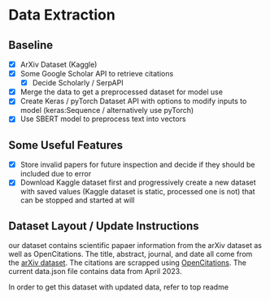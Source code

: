 # Data Extraction

## Baseline
- [x] ArXiv Dataset (Kaggle)
- [x] Some Google Scholar API to retrieve citations
    - [x] Decide Scholarly / SerpAPI

- [x] Merge the data to get a preprocessed dataset for model use
- [x] Create Keras / pyTorch Dataset API with options to modify inputs to model (keras:Sequence / alternatively use pyTorch)
- [x] Use SBERT model to preprocess text into vectors 

## Some Useful Features 
- [x] Store invalid papers for future inspection and decide if they should be included due to error
- [x] Download Kaggle dataset first and progressively create a new dataset with saved values (Kaggle dataset is static, processed one is not) that can be stopped and started at will

## Dataset Layout / Update Instructions
our dataset contains scientific papaer information from the arXiv dataset as well as OpenCitations. The title, abstract, journal, and date all come from the [arXiv dataset](https://www.kaggle.com/datasets/Cornell-University/arxiv). The citations are scrapped using [OpenCitations](https://opencitations.net/). The current data.json file contains data from April 2023.

In order to get this dataset with updated data, refer to top readme   
